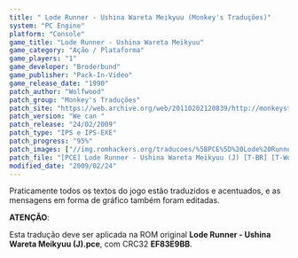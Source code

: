 ```yaml
---
title: " Lode Runner - Ushina Wareta Meikyuu (Monkey's Traduções)"
system: "PC Engine"
platform: "Console"
game_title: "Lode Runner - Ushina Wareta Meikyuu"
game_category: "Ação / Plataforma"
game_players: "1"
game_developer: "Broderbund"
game_publisher: "Pack-In-Video"
game_release_date: "1990"
patch_author: "Wolfwood"
patch_group: "Monkey's Traduções"
patch_site: "https://web.archive.org/web/20110202120839/http://monkeystraducoes.com/"
patch_version: "We can "
patch_release: "24/02/2009"
patch_type: "IPS e IPS-EXE"
patch_progress: "95%"
patch_images: ["//img.romhackers.org/traducoes/%5BPCE%5D%20Lode%20Runner%20-%20Ushina%20Wareta%20Meikyuu%20-%20Monkey's%20Tradu%C3%A7%C3%B5es%20-%201.png","//romhackers.org/uploads/smil470475b7a95a6.gif","//img.romhackers.org/traducoes/%5BPCE%5D%20Lode%20Runner%20-%20Ushina%20Wareta%20Meikyuu%20-%20Monkey's%20Tradu%C3%A7%C3%B5es%20-%202.png","//img.romhackers.org/traducoes/%5BPCE%5D%20Lode%20Runner%20-%20Ushina%20Wareta%20Meikyuu%20-%20Monkey's%20Tradu%C3%A7%C3%B5es%20-%203.png"]
patch_file: "[PCE] Lode Runner - Ushina Wareta Meikyuu (J) [T-BR] [T-Wolfwood G-Monkey's Traduções] [V-We Can P-95% A-2009].7z"
modified_date: "2009/02/24"
---
```

Praticamente todos os textos do jogo estão traduzidos e acentuados, e as mensagens em forma de gráfico também foram editadas.

<b>ATENÇÃO</b>:

Esta tradução deve ser aplicada na ROM original <b>Lode Runner - Ushina Wareta Meikyuu (J).pce</b>, com CRC32 <b>EF83E9BB</b>.
